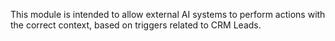 This module is intended to allow external AI systems to perform actions with the correct context, based on triggers related to CRM Leads.
